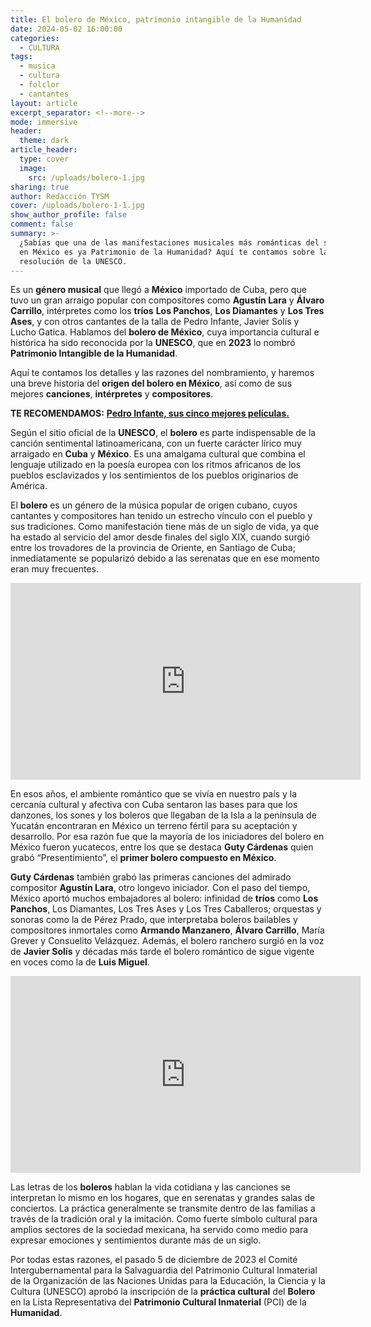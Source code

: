 ```yaml
---
title: El bolero de México, patrimonio intangible de la Humanidad
date: 2024-05-02 16:00:00
categories:
  - CULTURA
tags:
  - musica
  - cultura
  - folclor
  - cantantes
layout: article
excerpt_separator: <!--more-->
mode: immersive
header:
  theme: dark
article_header:
  type: cover
  image:
    src: /uploads/bolero-1.jpg
sharing: true
author: Redacción TYSM
cover: /uploads/bolero-1-1.jpg
show_author_profile: false
comment: false
summary: >-
  ¿Sabías que una de las manifestaciones musicales más románticas del siglo XX
  en México es ya Patrimonio de la Humanidad? Aquí te contamos sobre la
  resolución de la UNESCO.
---
```

Es un **género musical** que llegó a **México** importado de Cuba, pero que tuvo un gran arraigo popular con compositores como **Agustín Lara** y **Álvaro Carrillo**, intérpretes como los **tríos** **Los Panchos**, **Los Diamantes** y **Los Tres Ases**, y con otros cantantes de la talla de Pedro Infante, Javier Solís y Lucho Gatica. Hablamos del **bolero de México**, cuya importancia cultural e histórica ha sido reconocida por la **UNESCO**, que en **2023** lo nombró **Patrimonio Intangible de la Humanidad**.

Aquí te contamos los detalles y las razones del nombramiento, y haremos una breve historia del **origen del bolero en México**, así como de sus mejores **canciones**, **intérpretes** y **compositores**.

**TE RECOMENDAMOS:** [**Pedro Infante, sus cinco mejores películas.**](https://blog.tonoysumariachi.com/mexicanisimos/2024/04/15/pedro-infante-sus-cinco-mejores-pel%C3%ADculas.html)

Según el sitio oficial de la **UNESCO**, el **bolero** es parte indispensable de la canción sentimental latinoamericana, con un fuerte carácter lírico muy arraigado en **Cuba** y **México**. Es una amalgama cultural que combina el lenguaje utilizado en la poesía europea con los ritmos africanos de los pueblos esclavizados y los sentimientos de los pueblos originarios de América.

El  **bolero** es un género de la música popular de origen cubano,  cuyos cantantes y compositores han tenido un estrecho vínculo con el pueblo y sus tradiciones. Como manifestación tiene más de un siglo de vida, ya que ha estado al servicio del amor desde finales del siglo XIX, cuando surgió entre los trovadores de la provincia de Oriente, en Santiago de Cuba; inmediatamente se popularizó debido a las serenatas que en ese momento eran muy frecuentes.

<iframe width="560" height="315" src="https://www.youtube.com/embed/uKS8y-tg6FE?si=2iwg9p2VRvSNZ7As" title="YouTube video player" frameborder="0" allow="accelerometer; autoplay; clipboard-write; encrypted-media; gyroscope; picture-in-picture; web-share" referrerpolicy="strict-origin-when-cross-origin" allowfullscreen=""></iframe>

En esos años, el ambiente romántico que se vivía en nuestro país  y la cercanía cultural y afectiva con Cuba sentaron las bases para que los danzones, los sones y los boleros que llegaban de la Isla a la península de Yucatán encontraran en México un terreno fértil para su aceptación y desarrollo. Por esa razón fue que la mayoría de los iniciadores del bolero en México fueron yucatecos, entre los que se destaca **Guty Cárdenas** quien grabó “Presentimiento”, el **primer bolero compuesto en México**.

**Guty Cárdenas** también grabó las primeras canciones del admirado compositor **Agustín Lara**, otro  longevo iniciador. Con el paso del tiempo, México aportó muchos embajadores al bolero: infinidad de **tríos** como **Los Panchos**, Los Diamantes, Los Tres Ases y Los Tres Caballeros; orquestas y sonoras como la de Pérez Prado, que interpretaba boleros bailables y compositores inmortales como **Armando Manzanero**, **Álvaro Carrillo**, María Grever y Consuelito Velázquez. Además,  el bolero ranchero surgió en la voz de **Javier Solís** y décadas más tarde el bolero romántico de sigue vigente en voces como la de **Luis Miguel**.

<iframe width="560" height="315" src="https://www.youtube.com/embed/YH_jng60ewU?si=cAhMj_DE6Zcqi2Al" title="YouTube video player" frameborder="0" allow="accelerometer; autoplay; clipboard-write; encrypted-media; gyroscope; picture-in-picture; web-share" referrerpolicy="strict-origin-when-cross-origin" allowfullscreen=""></iframe>

Las letras de los **boleros** hablan la vida cotidiana y las canciones se interpretan lo mismo en los hogares, que en serenatas y grandes salas de conciertos. La práctica generalmente se transmite dentro de las familias a través de la tradición oral y la imitación. Como fuerte símbolo cultural para amplios sectores de la sociedad mexicana, ha servido como medio para expresar emociones y sentimientos durante más de un siglo.

Por todas estas razones, el pasado 5 de diciembre de 2023 el Comité Intergubernamental para la Salvaguardia del Patrimonio Cultural Inmaterial de la Organización de las Naciones Unidas para la Educación, la Ciencia y la Cultura (UNESCO) aprobó la inscripción de la **práctica cultural** del **Bolero** en la Lista Representativa del **Patrimonio Cultural Inmaterial** (PCI) de la **Humanidad**.